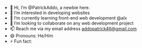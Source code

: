 - 👋 Hi, I’m @PatrickAddo, a newbie here.
- 👀 I’m interested in developing websites
- 🌱 I’m currently learning front-end web development @alx
- 💞️ I’m looking to collaborate on any web development project
- 📫 Reach me via my email address addopatrick46@gmail.com
- 😄 Pronouns: He/Him
- ⚡ Fun fact: 

<!---
PatrickAddo/PatrickAddo is a ✨ special ✨ repository because its `README.md` (this file) appears on your GitHub profile.
You can click the Preview link to take a look at your changes.
--->

